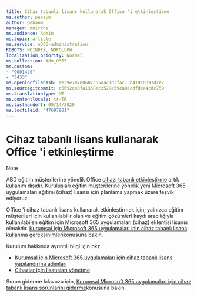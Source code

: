 ```yaml
---
title: Cihaz tabanlı lisans kullanarak Office 'i etkinleştirme
ms.author: pebaum
author: pebaum
manager: mnirkhe
ms.audience: Admin
ms.topic: article
ms.service: o365-administration
ROBOTS: NOINDEX, NOFOLLOW
localization_priority: Normal
ms.collection: Adm_O365
ms.custom:
- "9001420"
- "3433"
ms.openlocfilehash: ae39e70780607c55dac1d3fac13b41910397d2e7
ms.sourcegitcommit: c6692ce0fa1358ec3529e59ca0ecdfdea4cdc759
ms.translationtype: MT
ms.contentlocale: tr-TR
ms.lasthandoff: 09/14/2020
ms.locfileid: "47697901"
---
```

# <a name="activating-office-using-device-based-licensing"></a>Cihaz tabanlı lisans kullanarak Office 'i etkinleştirme

> [!NOTE]
> ABD eğitim müşterilerine yönelik Office [cihazı tabanlı etkinleştirme](https://aka.ms/officedba) artık kullanım dışıdır. Kuruluşları eğitim müşterilerine yönelik yeni Microsoft 365 uygulamaları eğitimi (cihaz) lisansı için planlama yapmak üzere teşvik ediyoruz.

Office 'i cihaz tabanlı lisans kullanarak etkinleştirmek için, yalnızca eğitim müşterileri için kullanılabilir olan ve eğitim çözümleri kaydı aracılığıyla kullanılabilen eğitim için Microsoft 365 uygulamaları (cihaz) eklentisi lisansı olmalıdır. [Kurumsal Için Microsoft 365 uygulamaları için cihaz tabanlı lisans kullanma gereksinimleri](https://docs.microsoft.com/deployoffice/device-based-licensing#requirements-for-using-device-based-licensing-for-microsoft-365-apps-for-enterprise)konusuna bakın.


Kurulum hakkında ayrıntılı bilgi için bkz:

- [Kurumsal için Microsoft 365 uygulamaları için cihaz tabanlı lisans yapılandırma adımları](https://docs.microsoft.com/deployoffice/device-based-licensing#steps-to-configure-device-based-licensing-for-microsoft-365-apps-for-enterprise)
- [Cihazlar için lisansları yönetme](https://docs.microsoft.com/microsoft-365/admin/misc/manage-licenses-for-devices)

Sorun giderme kılavuzu için, [Kurumsal Microsoft 365 uygulamaları için cihaz tabanlı lisans sorunlarını giderme](https://docs.microsoft.com/deployoffice/device-based-licensing#troubleshoot-device-based-licensing-for-microsoft-365-apps-for-enterprise)konusuna bakın.
